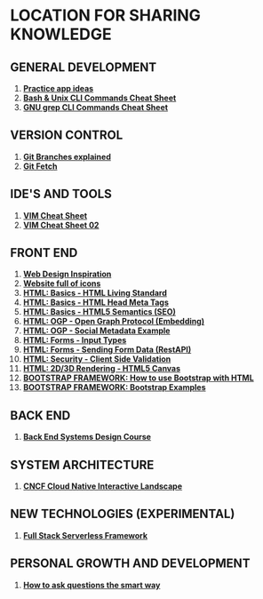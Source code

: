 # LOCATION FOR SHARING KNOWLEDGE

## GENERAL DEVELOPMENT
1. **[Practice app ideas](https://github.com/florinpop17/app-ideas)**
2. **[Bash & Unix CLI Commands Cheat Sheet](https://cheatography.com/jluis/cheat-sheets/bash-and-unix-commands/)**
3. **[GNU grep CLI Commands Cheat Sheet](https://devhints.io/grep)**

## VERSION CONTROL
1. **[Git Branches explained](https://www.atlassian.com/git/tutorials/using-branches)**
2. **[Git Fetch](https://www.atlassian.com/git/tutorials/syncing/git-fetch#:~:text=In%20review%2C%20git%20fetch%20is,of%20collaborative%20git%20work%20flows)**

## IDE'S AND TOOLS
1. **[VIM Cheat Sheet](https://vim.rtorr.com/)**
2. **[VIM Cheat Sheet 02](https://devhints.io/vim)**

## FRONT END
1. **[Web Design Inspiration](https://httpster.net/)**
2. **[Website full of icons](https://icons8.com/)**
3. **[HTML: Basics - HTML Living Standard](https://html.spec.whatwg.org/multipage/)**
4. **[HTML: Basics - HTML Head Meta Tags](https://www.dofactory.com/html/metatags)**
5. **[HTML: Basics - HTML5 Semantics (SEO)](https://www.freecodecamp.org/news/semantic-html5-elements/)**
6. **[HTML: OGP - Open Graph Protocol (Embedding)](https://ogp.me/)**
7. **[HTML: OGP - Social Metadata Example](https://www.freecodecamp.org/news/what-is-open-graph-and-how-can-i-use-it-for-my-website/)**
8. **[HTML: Forms - Input Types](https://developer.mozilla.org/en-US/docs/Web/HTML/Element/input)**
9. **[HTML: Forms - Sending Form Data (RestAPI)](https://developer.mozilla.org/en-US/docs/Learn/Forms/Sending_and_retrieving_form_data)**
10. **[HTML: Security - Client Side Validation](https://www.sitepoint.com/client-side-form-validation-html5/)**
11. **[HTML: 2D/3D Rendering - HTML5 Canvas](https://www.tutorialrepublic.com/html-tutorial/html5-canvas.php)**
12. **[BOOTSTRAP FRAMEWORK: How to use Bootstrap with HTML](https://www.bootstrapdash.com/blog/use-bootstrap-with-html)**
13. **[BOOTSTRAP FRAMEWORK: Bootstrap Examples](https://getbootstrap.com/docs/5.2/examples/)**


## BACK END
1. **[Back End Systems Design Course](https://github.com/karanpratapsingh/system-design#osi-model)**

## SYSTEM ARCHITECTURE
1. **[CNCF Cloud Native Interactive Landscape](https://landscape.cncf.io/)**

## NEW TECHNOLOGIES (EXPERIMENTAL)
 1. **[Full Stack Serverless Framework](https://sst.dev/)**

## PERSONAL GROWTH AND DEVELOPMENT
1. **[How to ask questions the smart way](http://www.catb.org/~esr/faqs/smart-questions.html)**

